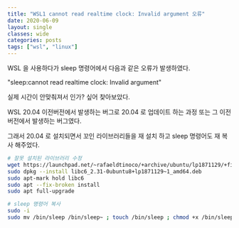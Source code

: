```yaml
---
title: "WSL1 cannot read realtime clock: Invalid argument 오류"
date: 2020-06-09
layout: single
classes: wide
categories: posts
tags: ["wsl", "linux"]
---
```


WSL 을 사용하다가 sleep 명령어에서 다음과 같은 오류가 발생하였다.

"sleep:cannot read realtime clock: Invalid argument" 

실제 시간이 안맞춰져서 인가? 싶어 찾아보았다.

WSL 20.04 이전버전에서 발생하는 버그로 20.04 로 업데이트 하는 과정 또는 그 이전 버전에서 발생하는 버그였다.

그래서 20.04 로 설치되면서 꼬인 라이브러리들을 재 설치 하고 sleep 명령어도 재 복사 해주었다.


```sh
# 잘못 설치된 라이브러리 수정
wget https://launchpad.net/~rafaeldtinoco/+archive/ubuntu/lp1871129/+files/libc6_2.31-0ubuntu8+lp1871129~1_amd64.deb
sudo dpkg --install libc6_2.31-0ubuntu8+lp1871129~1_amd64.deb
sudo apt-mark hold libc6
sudo apt --fix-broken install
sudo apt full-upgrade
```

```sh
# sleep 명령어 복사
sudo -i
sudo mv /bin/sleep /bin/sleep~ ; touch /bin/sleep ; chmod +x /bin/sleep
```
